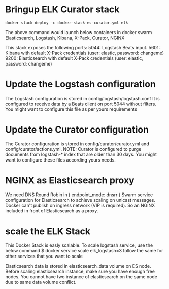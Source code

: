 # Bringup ELK Curator stack

    docker stack deploy -c docker-stack-es-curator.yml elk

The above command would launch below containers in docker swarm
Elasticsearch, Logstash, Kibana, X-Pack, Curator, NGINX


This stack exposes the following ports:
    5044: Logstash Beats input.
    5601: Kibana with default X-Pack credentials (user: elastic, password: changeme)
    9200: Elasticsearch with default X-Pack credentials (user: elastic, password: changeme)
    
# Update the Logstash configuration    
The Logstash configuration is stored in config/logstash/logstash.conf
It is configured to receive data by a Beats client on port 5044 without filters. 
You might want to configure this file as per yours requirements

# Update the Curator configuration
The Curator configuration is stored in config/curator/curator.yml and config/curator/actions.yml.
NOTE: Curator is configured to purge documents from logstash-* index that are older than 30 days. You might want to configure 
these files according yours needs.

# NGINX as Elasticsearch proxy
We need DNS Round Robin in ( endpoint_mode: dnsrr ) Swarm service configuration for Elasticsearch to achieve scaling on unicast messages.
Docker can't publish on ingress network (VIP is required). So an NGINX included in front of Elasticsearch as a proxy.

# scale the ELK Stack
This Docker Stack is easly scalable. To scale logstash service, use the below command
    $ docker service scale elk_logstash=3
follow the same for other services that you want to scale

Elasticsearch data is stored in elasticsearch_data volume on ES node. Before scaling elasticsearch instance, make sure you have enough free nodes. You cannot have two instance of elasticsearch on the same node due to same data volume conflict.

